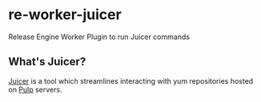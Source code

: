 # re-worker-juicer

Release Engine Worker Plugin to run Juicer commands

## What's Juicer?

[Juicer](https://github.com/juicer/juicer) is a tool which streamlines
interacting with yum repositories hosted on
[Pulp](http://www.pulpproject.org/) servers.


